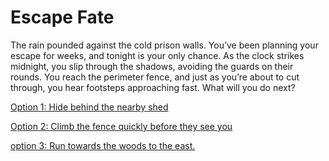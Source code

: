 # Escape Fate

The rain pounded against the cold prison walls. You’ve been planning your escape for weeks, and tonight is your only chance. As the clock strikes midnight, you slip through the shadows, avoiding the guards on their rounds. You reach the perimeter fence, and just as you’re about to cut through, you hear footsteps approaching fast.
What will you do next?

[Option 1:  Hide behind the nearby shed](./option1.md)

[Option 2: Climb the fence quickly before they see you](./option2.md)

[option 3:  Run towards the woods to the east.](./option3.md)
